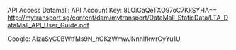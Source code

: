 API Access
Datamall:
API Account Key: 8LOiGaQeTXO97oC7KkSYHA==
http://mytransport.sg/content/dam/mytransport/DataMall_StaticData/LTA_DataMall_API_User_Guide.pdf

Google:
AIzaSyC0BWtfMs9N_hOKzWmwJNnhlfkwrGyYu1U